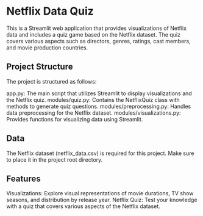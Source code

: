 # Netflix Data Quiz
This is a Streamlit web application that provides visualizations of Netflix data and includes a quiz game based on the Netflix dataset. The quiz covers various aspects such as directors, genres, ratings, cast members, and movie production countries.

## Project Structure
The project is structured as follows:

app.py: The main script that utilizes Streamlit to display visualizations and the Netflix quiz.
modules/quiz.py: Contains the NetflixQuiz class with methods to generate quiz questions.
modules/preprocessing.py: Handles data preprocessing for the Netflix dataset.
modules/visualizations.py: Provides functions for visualizing data using Streamlit.

## Data
The Netflix dataset (netflix_data.csv) is required for this project. Make sure to place it in the project root directory.

## Features
Visualizations: Explore visual representations of movie durations, TV show seasons, and distribution by release year.
Netflix Quiz: Test your knowledge with a quiz that covers various aspects of the Netflix dataset.